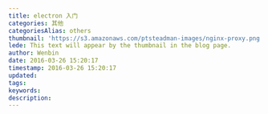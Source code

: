 ```yaml
---
title: electron 入门
categories: 其他
categoriesAlias: others
thumbnail: 'https://s3.amazonaws.com/ptsteadman-images/nginx-proxy.png'
lede: This text will appear by the thumbnail in the blog page.
author: Wenbin
date: 2016-03-26 15:20:17
timestamp: 2016-03-26 15:20:17
updated:
tags:
keywords:
description:
---
```

